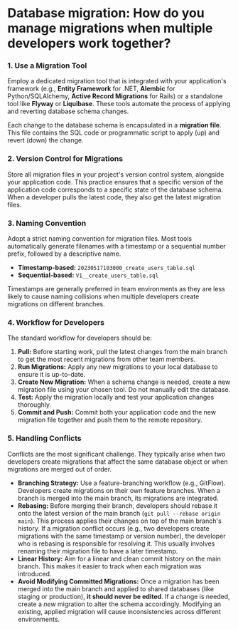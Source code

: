 # Database migration: How do you manage migrations when multiple developers work together? 
### **1. Use a Migration Tool**

Employ a dedicated migration tool that is integrated with your application's framework (e.g., **Entity Framework** for .NET, **Alembic** for Python/SQLAlchemy, **Active Record Migrations** for Rails) or a standalone tool like **Flyway** or **Liquibase**. These tools automate the process of applying and reverting database schema changes.

Each change to the database schema is encapsulated in a **migration file**. This file contains the SQL code or programmatic script to apply (up) and revert (down) the change.

### **2. Version Control for Migrations**

Store all migration files in your project's version control system, alongside your application code. This practice ensures that a specific version of the application code corresponds to a specific state of the database schema. When a developer pulls the latest code, they also get the latest migration files.

### **3. Naming Convention**

Adopt a strict naming convention for migration files. Most tools automatically generate filenames with a timestamp or a sequential number prefix, followed by a descriptive name.

- **Timestamp-based:** `20230517103000_create_users_table.sql`
- **Sequential-based:** `V1__create_users_table.sql`

Timestamps are generally preferred in team environments as they are less likely to cause naming collisions when multiple developers create migrations on different branches.

### **4. Workflow for Developers**

The standard workflow for developers should be:

1. **Pull:** Before starting work, pull the latest changes from the main branch to get the most recent migrations from other team members.
2. **Run Migrations:** Apply any new migrations to your local database to ensure it is up-to-date.
3. **Create New Migration:** When a schema change is needed, create a new migration file using your chosen tool. Do not manually edit the database.
4. **Test:** Apply the migration locally and test your application changes thoroughly.
5. **Commit and Push:** Commit both your application code and the new migration file together and push them to the remote repository.

### **5. Handling Conflicts**

Conflicts are the most significant challenge. They typically arise when two developers create migrations that affect the same database object or when migrations are merged out of order.

- **Branching Strategy:** Use a feature-branching workflow (e.g., GitFlow). Developers create migrations on their own feature branches. When a branch is merged into the main branch, its migrations are integrated.
- **Rebasing:** Before merging their branch, developers should rebase it onto the latest version of the main branch (`git pull --rebase origin main`). This process applies their changes on top of the main branch's history. If a migration conflict occurs (e.g., two developers create migrations with the same timestamp or version number), the developer who is rebasing is responsible for resolving it. This usually involves renaming their migration file to have a later timestamp.
- **Linear History:** Aim for a linear and clean commit history on the main branch. This makes it easier to track when each migration was introduced.
- **Avoid Modifying Committed Migrations:** Once a migration has been merged into the main branch and applied to shared databases (like staging or production), **it should never be edited**. If a change is needed, create a *new* migration to alter the schema accordingly. Modifying an existing, applied migration will cause inconsistencies across different environments.